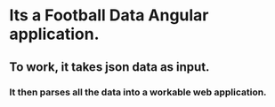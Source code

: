 # Its a Football Data Angular application.
## To work, it takes json data as input.
### It then parses all the data into a workable web application.